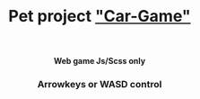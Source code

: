 <br>
<h1 align="center">Pet project <a href="https://maxim-belyi.github.io/pet_Car-Game/" target="_blank"> "Car-Game" </a>
<br>
<br> 
<h4 align="center">Web game Js/Scss only
<br>
<h3 align="center"><b>Arrow</b>keys or <b>WASD</b> control
